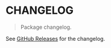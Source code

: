 # CHANGELOG

> Package changelog.

See [GitHub Releases](https://github.com/stdlib-js/utils-enumerable-properties-in/releases) for the changelog.